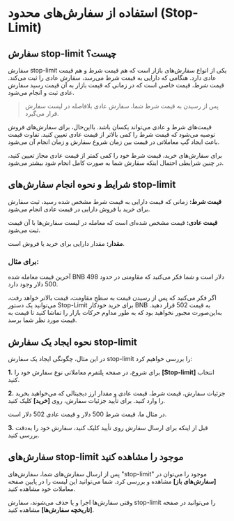 # استفاده از سفارش‌های محدود (Stop-Limit)

## سفارش stop-limit چیست؟

سفارش stop-limit  یکی از انواع سفارش‌های بازار است که هم قیمت شرط و هم قیمت عادی دارد. هنگامی که دارایی به قیمت شرط می‌رسد، سفارش عادی را ثبت می‌کند. قیمت شرط، قیمت خاصی است که در زمانی که قیمت بازار به آن قیمت رسید سفارش عادی ثبت و انجام می‌شود.

> پس از رسیدن به قیمت شرط شما، سفارش عادی بلافاصله در لیست سفارش قرار می‌گیرد.

قیمت‌های شرط و عادی می‌تواند یکسان باشد. بااین‌حال، برای سفارش‌های فروش توصیه می‌شود که قیمت شرط را کمی بالاتر از قیمت عادی تعیین کنید. تفاوت قیمت باعث ایجاد گپ معاملاتی در قیمت بین زمان شروع سفارش و زمان انجام آن می‌شود.

برای سفارش‌های خرید، قیمت شرط خود را کمی کمتر از قیمت عادی مجاز تعیین کنید، در چنین شرایطی احتمال اینکه سفارش شما به صورت کامل انجام شود بیشتر می‌شود.

## شرایط و نحوه انجام سفارش‌های stop-limit

**قیمت شرط:** زمانی که قیمت دارایی به قیمت شرط مشخص شده رسید، ثبت سفارش برای خرید یا فروش دارایی در قیمت عادی انجام می‌شود.

**قیمت عادی:** قیمت مشخص شده‌ای است که معامله در لیست سفارش‌ها با آن قیمت ثبت می‌شود.

**مقدار:** مقدار دارایی برای خرید یا فروش است.

### برای مثال:

آخرین قیمت معامله شده BNB 498 دلار است و شما فکر می‌کنید که مقاومتی در حدود 500 دلار وجود دارد.

اگر فکر می‌کنید که پس از رسیدن قیمت به سطح مقاومت، قیمت بالاتر خواهد رفت، می‌توانید یک دستور Stop-Limit برای خرید خودکار BNB به قیمت 502 قرار دهید. به‌این‌صورت مجبور نخواهید بود که به طور مداوم حرکات بازار را تماشا کنید تا قیمت به قیمت مورد نظر شما برسد.

## نحوه ایجاد یک سفارش stop-limit

در این مثال، چگونگی ایجاد یک سفارش stop-limit را بررسی خواهیم کرد:

**1.**	برای شروع، در صفحه پلتفرم معاملاتی نوع سفارش خود را **[Stop-limit]**  انتخاب کنید.

**2.**	جزئیات سفارش، قیمت شرط، قیمت عادی و مقدار ارز دیجیتالی که می‌خواهید بخرید را وارد کنید. برای تأیید جزئیات سفارش، روی **[خرید]** کلیک کنید.

در مثال ما، قیمت شرط 500 دلار و قیمت عادی 502 دلار است.

**3.**	قبل از اینکه برای ارسال سفارش روی تأیید کلیک کنید، سفارش خود را به‌دقت بررسی کنید.

## سفارش‌های stop-limit موجود را مشاهده کنید

پس از ارسال سفارش‌های شما، سفارش‌های "stop-limit" موجود را می‌توان در **[سفارش‌های باز]** مشاهده و بررسی کرد. شما می‌توانید این لیست را در پایین صفحه معاملات خود مشاهده کنید.

وقتی سفارش‌ها اجرا و یا حذف می‌شوند، سفارش stop-limit را می‌توانید در صفحه  **[تاریخچه سفارش‌ها]**  مشاهده کنید.
